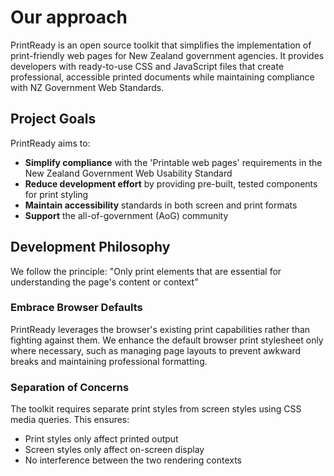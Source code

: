 # Our approach

PrintReady is an open source toolkit that simplifies the implementation of print-friendly web pages for New Zealand government agencies. It provides developers with ready-to-use CSS and JavaScript files that create professional, accessible printed documents while maintaining compliance with NZ Government Web Standards.

## Project Goals
PrintReady aims to:

* **Simplify compliance** with the 'Printable web pages' requirements in the New Zealand Government Web Usability Standard
* **Reduce development effort** by providing pre-built, tested components for print styling
* **Maintain accessibility** standards in both screen and print formats
* **Support** the all-of-government (AoG) community

## Development Philosophy
We follow the principle: "Only print elements that are essential for understanding the page's content or context"

### Embrace Browser Defaults
PrintReady leverages the browser's existing print capabilities rather than fighting against them. We enhance the default browser print stylesheet only where necessary, such as managing page layouts to prevent awkward breaks and maintaining professional formatting.

### Separation of Concerns
The toolkit requires separate print styles from screen styles using CSS media queries. This ensures:

* Print styles only affect printed output
* Screen styles only affect on-screen display
* No interference between the two rendering contexts